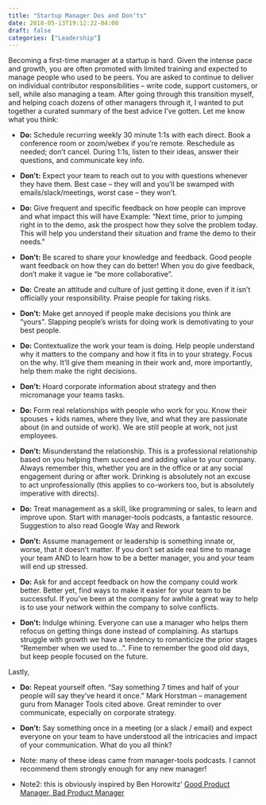 ```yaml
---
title: "Startup Manager Dos and Don’ts"
date: 2018-05-13T19:12:22-04:00
draft: false
categories: ["Leadership"]
---
```


Becoming a first-time manager at a startup is hard. Given the intense pace and growth, you are often promoted with limited training and expected to manage people who used to be peers. You are asked to continue to deliver on individual contributor responsibilities – write code, support customers, or sell, while also managing a team. After going through this transition myself, and helping coach dozens of other managers through it, I wanted to put together a curated summary of the best advice I’ve gotten. Let me know what you think:

* **Do:** Schedule recurring weekly 30 minute 1:1s with each direct. Book a conference room or zoom/webex if you’re remote. Reschedule as needed; don’t cancel. During 1:1s, listen to their ideas, answer their questions, and communicate key info.
* **Don’t:** Expect your team to reach out to you with questions whenever they have them. Best case – they will and you’ll be swamped with emails/slack/meetings, worst case – they won’t.

* **Do:** Give frequent and specific feedback on how people can improve and what impact this will have Example: “Next time, prior to jumping right in to the demo, ask the prospect how they solve the problem today. This will help you understand their situation and frame the demo to their needs.”
* **Don’t:** Be scared to share your knowledge and feedback. Good people want feedback on how they can do better! When you do give feedback, don’t make it vague ie “be more collaborative”.

* **Do:** Create an attitude and culture of just getting it done, even if it isn’t officially your responsibility. Praise people for taking risks.
* **Don’t:** Make get annoyed if people make decisions you think are “yours”. Slapping people’s wrists for doing work is demotivating to your best people.

* **Do:** Contextualize the work your team is doing. Help people understand why it matters to the company and how it fits in to your strategy. Focus on the why. It’ll give them meaning in their work and, more importantly, help them make the right decisions.
* **Don’t:** Hoard corporate information about strategy and then micromanage your teams tasks.

* **Do:** Form real relationships with people who work for you. Know their spouses + kids names, where they live, and what they are passionate about (in and outside of work). We are still people at work, not just employees.
* **Don’t:** Misunderstand the relationship. This is a professional relationship based on you helping them succeed and adding value to your company. Always remember this, whether you are in the office or at any social engagement during or after work. Drinking is absolutely not an excuse to  act unprofessionally (this applies to co-workers too, but is absolutely imperative with directs).

* **Do:** Treat management as a skill, like programming or sales, to learn and improve upon. Start with manager-tools podcasts, a fantastic resource. Suggestion to also read Google Way and Rework
* **Don’t:** Assume management or leadership is something innate or, worse, that it doesn’t matter. If you don’t set aside real time to manage your team AND to learn how to be a better manager, you and your team will end up stressed.

* **Do:** Ask for and accept feedback on how the company could work better. Better yet, find ways to make it easier for your team to be successful. If you’ve been at the company for awhile a great way to help is to use your network within the company to solve conflicts.
* **Don’t:** Indulge whining. Everyone can use a manager who helps them refocus on getting things done instead of complaining. As startups struggle with growth we have a tendency to romanticize the prior stages “Remember when we used to…”. Fine to remember the good old days, but keep people focused on the future.

Lastly,
* **Do:** Repeat yourself often. “Say something 7 times and half of your people will say they’ve heard it once.” Mark Horstman – management guru from Manager Tools cited above. Great reminder to over communicate, especially on corporate strategy.
* **Don’t:** Say something once in a meeting (or a slack / email) and expect everyone on your team to have understood all the intricacies and impact of your communication.
What do you all think? 

* Note: many of these ideas came from manager-tools podcasts. I cannot recommend them strongly enough for any new manager!
* Note2: this is obviously inspired by Ben Horowitz’ [Good Product Manager, Bad Product Manager](http://a16z.com/2012/06/15/good-product-managerbad-product-manager/) 